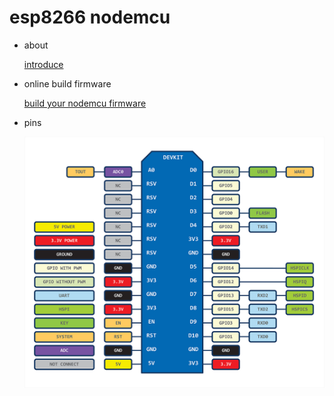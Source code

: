 # esp8266 nodemcu

- about
    
    [introduce](http://www.nodemcu.com/index_cn.html#fr_54747361d775ef1a3600000f)
    
- online build firmware
   
   [build your nodemcu firmware](https://nodemcu-build.com/)
   
- pins

   ![nodemcu.png](nodemcu.png)